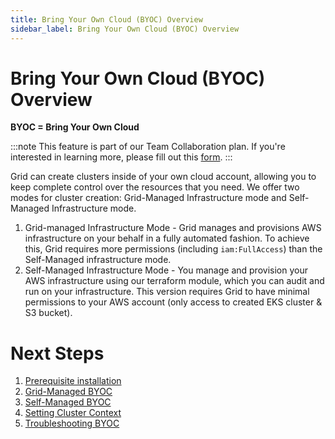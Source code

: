 ```yaml
---
title: Bring Your Own Cloud (BYOC) Overview
sidebar_label: Bring Your Own Cloud (BYOC) Overview
---
```


# Bring Your Own Cloud (BYOC) Overview

**BYOC = Bring Your Own Cloud**

:::note
This feature is part of our Team Collaboration plan. If you're interested in learning more, please fill out this [form](https://www.grid.ai/upgrade/).
:::

Grid can create clusters inside of your own cloud account, allowing you to keep complete control over the resources that you need. We offer two modes for cluster creation: Grid-Managed Infrastructure mode and Self-Managed Infrastructure mode.
1. Grid-managed Infrastructure Mode - Grid manages and provisions AWS infrastructure on your behalf in a fully automated fashion. To achieve this, Grid requires more permissions (including `iam:FullAccess`) than the Self-Managed infrastructure mode.
2. Self-Managed Infrastructure Mode - You manage and provision your AWS infrastructure using our terraform module, which you can audit and run on your infrastructure. This version requires Grid to have minimal permissions to your AWS account (only access to created EKS cluster & S3 bucket).

# Next Steps
1. [Prerequisite installation](./prereq-installation)
2. [Grid-Managed BYOC](./adding-custom-cloud-credentials)
3. [Self-Managed BYOC](./self-managed-byoc)
4. [Setting Cluster Context](./grid-cluster-context)
5. [Troubleshooting BYOC](./faq)
